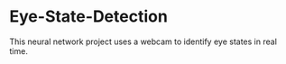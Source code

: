 # Eye-State-Detection
This neural network project uses a webcam to identify eye states in real time.
